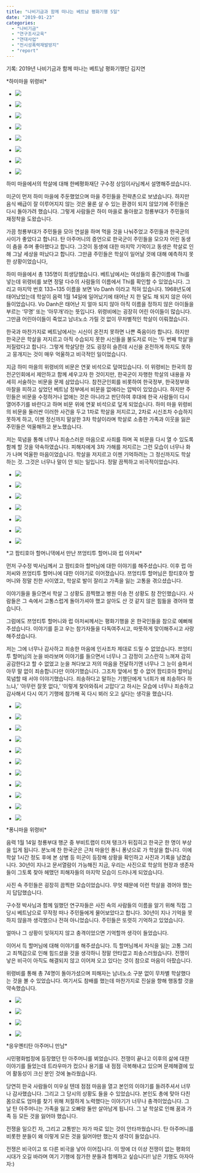 ```yaml
---
title: "나비기금과 함께 떠나는 베트남 평화기행 5일"
date: "2019-01-23"
categories: 
  - "나비기금"
  - "연구조사교육"
  - "연대사업"
  - "전시성폭력재발방지"
  - "report"
---
```


기록: 2019년 나비기금과 함께 떠나는 베트남 평화기행단 김지연

\*하미마을 위령비\*

- ![](https://womenandwar.net/kr/wp-content/uploads/2019/01/DSC02987-1024x683.jpg)
    
- ![](https://womenandwar.net/kr/wp-content/uploads/2019/01/DSC03001-1024x683.jpg)
    
- ![](https://womenandwar.net/kr/wp-content/uploads/2019/01/DSC03004-1024x683.jpg)
    
- ![](https://womenandwar.net/kr/wp-content/uploads/2019/01/DSC03014-1024x683.jpg)
    
- ![](https://womenandwar.net/kr/wp-content/uploads/2019/01/DSC03017-1024x683.jpg)
    
- ![](https://womenandwar.net/kr/wp-content/uploads/2019/01/20190121_103937-1024x768.jpg)
    
- ![](https://womenandwar.net/kr/wp-content/uploads/2019/01/20190121_103736-1024x768.jpg)
    
- ![](https://womenandwar.net/kr/wp-content/uploads/2019/01/20190121_102229-1-1024x768.jpg)
    

하미 마을에서의 학살에 대해 한베평화재단 구수정 상임이사님께서 설명해주셨습니다.

미군이 먼저 하미 마을에 주둔했었으며 마을 주민들을 전략촌으로 보냈습니다. 하지만 음식 배급이 잘 이루어지지 않는 것은 물론 살 수 있는 환경이 되지 않았기에 주민들은 다시 돌아가려 했습니다. 그렇게 사람들은 하미 마을로 돌아왔고 청룡부대가 주민들의 재정착을 도왔습니다.

가끔 청룡부대가 주민들을 모아 연설을 하며 먹을 것을 나눠주었고 주민들과 한국군의 사이가 좋았다고 합니다. 탄 아주머니의 증언으로 한국군이 주민들을 모으자 어린 동생이 춤을 추며 좋아했다고 합니다. 그것이 동생에 대한 마지막 기억이고 동생은 학살로 인해 그날 세상을 떠났다고 합니다. 그만큼 주민들은 학살이 일어날 것에 대해 예측하지 못한 상황이었습니다,

하미 마을에서 총 135명이 희생당했습니다. 베트남에서는 여성들의 중간이름에 Thi를 넣는데 위령비를 보면 정말 다수의 사람들의 이름에서 Thi를 확인할 수 있었습니다. 그리고 마지막 번호 133~135 이름을 보면 Vo Danh 이라고 적혀 있습니다. 1968년도에 태어났었는데 학살이 음력 1월 14일에 일어났기에 태어난 지 한 달도 채 되지 않은 아이들이었습니다. Vo Danh은 태어난 지 얼마 되지 않아 아직 이름을 정하지 않은 아이들을 부르는 ‘무명’ 또는 ‘아무개’라는 뜻입니다. 위령비에는 굉장히 어린 아이들이 많습니다. 그만큼 어린아이들이 죽었고 남녀노소 가릴 것 없이 무차별적인 학살이 이뤄졌습니다.

한국과 마찬가지로 베트남에서는 시신이 온전치 못하면 나쁜 죽음이라 합니다. 하지만 한국군은 학살을 저지르고 아직 수습되지 못한 시신들을 불도저로 미는 ‘두 번째 학살’을 저질렀다고 합니다. 그렇게 학살당한 것도 굉장히 슬픈데 시신을 온전하게 하지도 못하고 뭉개지는 것이 매우 억울하고 비극적인 일이었습니다.

지금 하미 마을의 위령비의 비문은 연꽃 비석으로 덮여있습니다. 이 위령비는 한국의 참전군인회에서 제안하고 함께 세우고자 한 것이지만, 한국군이 자행한 학살의 내용을 자세히 서술하는 비문을 문제 삼았습니다. 참전군인회를 비롯하여 한국정부, 한국정부와 마찰을 피하고 싶었던 베트남 정부에서 비문을 없애라는 압박이 있었습니다. 하지만 주민들은 비문을 수정하거나 없애는 것은 아니라고 판단하여 후대에 한국 사람들이 다시 열어주기를 바란다고 하며 비문 위에 연꽃 비석으로 덮게 되었습니다. 하미 마을 위령비의 비문을 둘러싼 이러한 사건을 두고 1차로 학살을 저지르고, 2차로 시신조차 수습하지 못하게 하고, 이젠 정신까지 말살한 3차 학살이라며 학살로 소중한 가족과 이웃을 잃은 주민들은 억울해하고 분노했습니다.

저는 묵념을 통해 너무나 죄송스러운 마음으로 사죄를 하며 꼭 비문을 다시 열 수 있도록 함께 할 것을 약속하였습니다. 피해자에게 3차 가해를 저지르는 그런 모습이 너무나 화가 나며 억울한 마음이었습니다. 학살을 저지르고 이젠 기억하려는 그 정신까지도 학살하는 것. 그것은 너무나 말이 안 되는 일입니다. 정말 끔찍하고 비극적이었습니다.

- ![](https://womenandwar.net/kr/wp-content/uploads/2019/01/20190121_111417-1024x768.jpg)
    
- ![](https://womenandwar.net/kr/wp-content/uploads/2019/01/20190121_120929-1024x768.jpg)
    
- ![](https://womenandwar.net/kr/wp-content/uploads/2019/01/20190121_121635-1024x768.jpg)
    
- ![](https://womenandwar.net/kr/wp-content/uploads/2019/01/20190121_122134-1024x768.jpg)
    
- ![](https://womenandwar.net/kr/wp-content/uploads/2019/01/20190121_124034_HDR-1024x768.jpg)
    
- ![](https://womenandwar.net/kr/wp-content/uploads/2019/01/DSC03075-1024x683.jpg)
    
- ![](https://womenandwar.net/kr/wp-content/uploads/2019/01/DSC03180-1024x683.jpg)
    

\*고 팜티호아 할머니댁에서 만난 쯔엉티투 할머니와 럽 아저씨\*

먼저 구수정 박사님께서 고 팜티호아 할머님에 대한 이야기를 해주셨습니다. 이후 럽 아저씨와 쯔엉티투 할머니에 대한 이야기로 이어졌습니다. 쯔엉티투 할머님은 팜티호아 할머니와 정말 친한 사이였고, 학살로 발이 잘리고 가족을 잃는 고통을 겪으셨습니다.

이야기들을 들으면서 학살 그 상황도 끔찍했고 병원 이송 전 상황도 참 잔인했습니다. 사람들은 그 속에서 고통스럽게 돌아가셔야 했고 살아도 산 것 같지 않은 힘듦을 겪어야 했습니다.

그럼에도 쯔엉티투 할머니와 럽 아저씨께서는 평화기행을 온 한국인들을 참으로 예뻐해 주셨습니다. 이야기를 듣고 우는 참가자들을 다독여주시고, 따뜻하게 맞이해주시고 사랑해주셨습니다.

저는 그에 너무나 감사하고 죄송한 마음에 인사조차 제대로 드릴 수 없었습니다. 쯔엉티투 할머님의 눈을 바라보며 이야기를 들으면서 너무나 그 감정이 고스란히 느껴져 감히 공감한다고 할 수 없었고 눈을 쳐다보고 저의 마음을 전달하기엔 너무나 그 눈이 슬퍼서 아무 말 없이 죄송합니다만 이야기했습니다. 그조차 앞에서 할 수 없어 팜티호아 할머님 묵념할 때 서야 이야기했습니다. 죄송하다고 말하는 기행단에게 ‘너희가 왜 죄송하다 하느냐,’ ‘아무런 잘못 없다,’ ‘이렇게 찾아와줘서 고맙다’고 하시는 모습에 너무나 죄송하고 감사해서 다시 여기 기행에 참가해 꼭 다시 뵈러 오고 싶다는 생각을 했습니다.

- ![](https://womenandwar.net/kr/wp-content/uploads/2019/01/DSC03214-1-1024x683.jpg)
    
- ![](https://womenandwar.net/kr/wp-content/uploads/2019/01/DSC03196-1024x683.jpg)
    
- ![](https://womenandwar.net/kr/wp-content/uploads/2019/01/DSC03215-1024x683.jpg)
    
- ![](https://womenandwar.net/kr/wp-content/uploads/2019/01/DSC03217-1024x683.jpg)
    
- ![](https://womenandwar.net/kr/wp-content/uploads/2019/01/DSC03221-1024x683.jpg)
    
- ![](https://womenandwar.net/kr/wp-content/uploads/2019/01/DSC03250-1024x683.jpg)
    
- ![](https://womenandwar.net/kr/wp-content/uploads/2019/01/DSC03223-1024x683.jpg)
    
- ![](https://womenandwar.net/kr/wp-content/uploads/2019/01/DSC03253-1024x683.jpg)
    
- ![](https://womenandwar.net/kr/wp-content/uploads/2019/01/DSC03267-1024x683.jpg)
    
- ![](https://womenandwar.net/kr/wp-content/uploads/2019/01/DSC03277-1024x683.jpg)
    
- ![](https://womenandwar.net/kr/wp-content/uploads/2019/01/DSC03274-1024x683.jpg)
    

\*퐁니마을 위령비\*

음력 1월 14일 청룡부대 행군 중 부비트랩이 터져 탱크가 뒤집히고 한국군 한 명이 부상을 입게 됩니다. 분노에 찬 한국군은 근처 마을인 퐁니 퐁넛으로 가 학살을 합니다. 이에 학살 1시간 정도 후에 본 상병 등 미군이 등장해 상황을 확인하고 사진과 기록을 남겼습니다. 30년이 지나고 문서열람이 가능해진 지금, 우리는 사진으로 학살의 현장과 생존자들이 그토록 찾아 헤맸던 피해자들의 마지막 모습이 드러나게 되었습니다.

사진 속 주민들은 굉장히 끔찍한 모습이었습니다. 무엇 때문에 이런 학살을 겪어야 했는지 답답했습니다.

구수정 박사님과 함께 일했던 연구자들은 사진 속의 사람들의 이름을 알기 위해 직접 그 당시 베트남으로 무작정 떠나 주민들에게 물어보았다고 합니다. 30년이 지나 기억을 못 하지 않을까 생각했으나 전혀 아니었습니다. 주민들은 또렷히 기억하고 있었습니다.

얼마나 그 상황이 잊혀지지 않고 충격이었으면 기억할까 생각이 들었습니다.

이어서 득 할머님에 대해 이야기를 해주셨습니다. 득 할머님께서 자식을 잃는 고통 그리고 죄책감으로 인해 힘드셨을 것을 생각하니 정말 안타깝고 죄송스러웠습니다. 전쟁이 낳은 비극이 아직도 해결되지 않고 이어져 오고 있다는 것이 참으로 마음이 아팠습니다.

위령비를 통해 총 74명이 돌아가셨으며 피해자는 남녀노소 구분 없이 무차별 학살했다는 것을 볼 수 있었습니다. 여기서도 참배를 했는데 마찬가지로 진실을 향해 행동할 것을 약속했습니다.

- ![](https://womenandwar.net/kr/wp-content/uploads/2019/01/DSC03286-1024x683.jpg)
    
- ![](https://womenandwar.net/kr/wp-content/uploads/2019/01/DSC03310-1024x683.jpg)
    
- ![](https://womenandwar.net/kr/wp-content/uploads/2019/01/DSC03324-1024x683.jpg)
    
- ![](https://womenandwar.net/kr/wp-content/uploads/2019/01/DSC03317-1-1024x683.jpg)
    

\*응우옌티탄 아주머니 만남\*

시민평화법정에 등장했던 탄 아주머니를 뵈었습니다. 전쟁이 끝나고 이후의 삶에 대한 이야기를 들었는데 트라우마가 컸으나 용기를 내 점점 극복해내고 있으며 문제해결에 있어 활동성이 크신 분인 것에 놀라웠습니다.

당연히 한국 사람들이 미우실 텐데 점점 마음을 열고 본인의 이야기를 들려주셔서 너무나 감사했습니다. 그리고 그 당시의 상황도 들을 수 있었습니다. 본인도 총에 맞아 다친 몸으로도 엄마를 찾기 위해 처절하게 노력했다는 이야기가 너무나 충격이었습니다. 그 날 탄 아주머니는 가족을 잃고 오빠랑 둘만 살아남게 됩니다. 그 날 학살로 인해 꿈과 가족 등 모든 것을 잃어야 했습니다.

전쟁을 일으킨 자, 그리고 고통받는 자가 따로 있는 것이 안타까웠습니다. 탄 아주머니를 비롯한 분들이 왜 이렇게 모든 것을 잃어야만 했는지 생각이 들었습니다.

전쟁은 비극이고 또 다른 비극을 낳아 이어집니다. 이 땅에 더 이상 전쟁이 없는 평화의 시대가 오길 바라며 여기 기행에 참가한 분들과 함께하고 싶습니다!! 남은 기행도 아자아자:)
